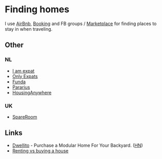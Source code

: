 # Finding homes

I use [AirBnb](https://www.airbnb.com), [Booking](https://www.booking.com) and FB groups / [Marketplace](https://www.facebook.com/marketplace) for finding places to stay in when traveling.

## Other

### NL

- [I am expat](https://www.iamexpat.nl)
- [Only Expats](https://www.onlyexpats.nl/)
- [Funda](https://www.funda.nl)
- [Pararius](https://www.pararius.com)
- [HousingAnywhere](https://housinganywhere.com/)

### UK

- [SpareRoom](https://www.spareroom.co.uk)

## Links

- [Dwellito](https://www.dwellito.com/) - Purchase a Modular Home For Your Backyard. ([HN](https://news.ycombinator.com/item?id=18664496))
- [Renting vs buying a house](https://www.bluprince13.com/apps/renting-vs-buying/)
